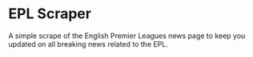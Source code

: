 # EPL Scraper

A simple scrape of the English Premier Leagues news page to keep you updated on all breaking news related to the EPL.